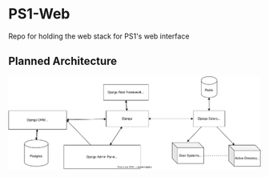 # PS1-Web
Repo for holding the web stack for PS1's web interface


## Planned Architecture

![](images/planning_diagram.svg)